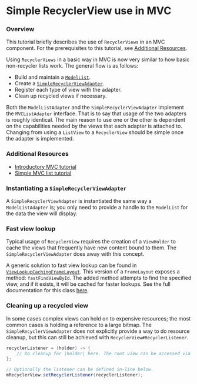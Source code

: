 # Simple RecyclerView use in MVC

### Overview
This tutorial briefly describes the use of ```RecyclerViews``` in an MVC component. For the
prerequisites to this tutorial, see [Additional Resources](#Additional-Resources).

Using ```RecyclerViews``` in a basic way in MVC is now very similar to how basic non-recycler
lists work. The general flow is as follows:

* Build and maintain a [```ModelList```][model_list_link].
* Create a [```SimpleRecyclerViewAdapter```][simple_rva_link].
* Register each type of view with the adapter.
* Clean up recycled views if necessary.

Both the ```ModelListAdapter``` and the ```SimpleRecyclerViewAdapter```  implement the
```MVCListAdapter``` interface. That is to say that usage of the two adapters is roughly identical.
The main reason to use one or the other is dependent on the capabilities needed by the views that
each adapter is attached to. Changing from using a ```ListView``` to a ```RecyclerView``` should be
simple once the adapter is implemented.

### Additional Resources
* [Introductory MVC tutorial][mvc_tutorial_link]
* [Simple MVC list tutorial][mvc_list_tutorial_link]

### Instantiating a ```SimpleRecyclerViewAdapter```

A ```SimpleRecyclerViewAdapter``` is instantiated the same way a ```ModelListAdapter``` is; you
only need to provide a handle to the ```ModelList``` for the data the view will display.

### Fast view lookup
Typical usage of ```RecyclerView``` requires the creation of a ```ViewHolder``` to cache the views
that frequently have new content bound to them. The ```SimpleRecyclerViewAdapter``` does away with
this concept.

A generic solution to fast view lookup can be found in
[```ViewLookupCachingFrameLayout```][fast_lookup_frame_layout_link]. This version of a
```FrameLayout``` exposes a method: ```fastFindViewById```. The added method attempts to find the
specified view, and if it exists, it will be cached for faster lookups. See the full documentation
for this class [here][fast_lookup_frame_layout_link].

### Cleaning up a recycled view
In some cases complex views can hold on to expensive resources; the most common cases is holding a
reference to a large bitmap. The ```SimpleRecyclerViewAdapter``` does not explicitly provide a way
to do resource cleanup, but this can still be achieved with ```RecyclerView#RecyclerListener```.

```java
recyclerListener = (holder) -> {
    // Do cleanup for |holder| here. The root view can be accessed via |holder#itemView|
};

// Optionally the listener can be defined in-line below.
mRecyclerView.setRecyclerListener(recyclerListener);

````

[model_list_link]:https://codesearch.chromium.org/chromium/src/ui/android/java/src/org/chromium/ui/modelutil/MVCListAdapter.java?rcl=d22c9731463bad77645cb0f1a928dec7da79bff9&l=38
[simple_rva_link]:https://codesearch.chromium.org/chromium/src/ui/android/java/src/org/chromium/ui/modelutil/SimpleRecyclerViewAdapter.java
[mvc_tutorial_link]:https://chromium.googlesource.com/chromium/src/+/HEAD/docs/ui/android/mvc_architecture_tutorial.md
[mvc_list_tutorial_link]:https://chromium.googlesource.com/chromium/src/+/HEAD/docs/ui/android/mvc_simple_list_tutorial.md
[fast_lookup_frame_layout_link]:https://codesearch.chromium.org/chromium/src/ui/android/java/src/org/chromium/ui/widget/ViewLookupCachingFrameLayout.java
